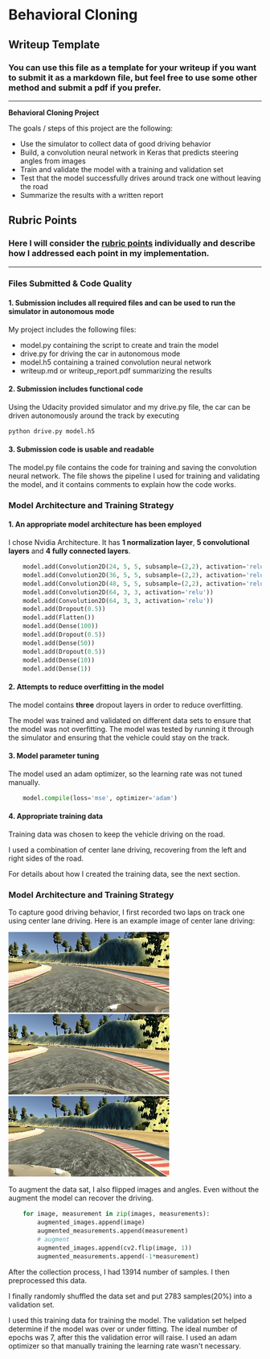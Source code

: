 # **Behavioral Cloning** 

## Writeup Template

### You can use this file as a template for your writeup if you want to submit it as a markdown file, but feel free to use some other method and submit a pdf if you prefer.

---

**Behavioral Cloning Project**

The goals / steps of this project are the following:
* Use the simulator to collect data of good driving behavior
* Build, a convolution neural network in Keras that predicts steering angles from images
* Train and validate the model with a training and validation set
* Test that the model successfully drives around track one without leaving the road
* Summarize the results with a written report


[//]: # (Image References)

[image1]: ./examples/placeholder.png "Model Visualization"
[image2]: ./examples/left.jpg "Grayscaling"
[image3]: ./examples/center.jpg "Recovery Image"
[image4]: ./examples/right.jpg "Recovery Image"
[image5]: ./examples/placeholder_small.png "Recovery Image"
[image6]: ./examples/placeholder_small.png "Normal Image"
[image7]: ./examples/placeholder_small.png "Flipped Image"

## Rubric Points
### Here I will consider the [rubric points](https://review.udacity.com/#!/rubrics/432/view) individually and describe how I addressed each point in my implementation.  

---
### Files Submitted & Code Quality

#### 1. Submission includes all required files and can be used to run the simulator in autonomous mode

My project includes the following files:
* model.py containing the script to create and train the model
* drive.py for driving the car in autonomous mode
* model.h5 containing a trained convolution neural network 
* writeup.md or writeup_report.pdf summarizing the results

#### 2. Submission includes functional code
Using the Udacity provided simulator and my drive.py file, the car can be driven autonomously around the track by executing 
```sh
python drive.py model.h5
```

#### 3. Submission code is usable and readable

The model.py file contains the code for training and saving the convolution neural network. The file shows the pipeline I used for training and validating the model, and it contains comments to explain how the code works.

### Model Architecture and Training Strategy

#### 1. An appropriate model architecture has been employed

I chose Nvidia Architecture. It has **1 normalization layer**, **5 convolutional layers** and **4 fully connected layers**.

```python
    model.add(Convolution2D(24, 5, 5, subsample=(2,2), activation='relu'))
    model.add(Convolution2D(36, 5, 5, subsample=(2,2), activation='relu'))
    model.add(Convolution2D(48, 5, 5, subsample=(2,2), activation='relu'))
    model.add(Convolution2D(64, 3, 3, activation='relu'))
    model.add(Convolution2D(64, 3, 3, activation='relu'))
    model.add(Dropout(0.5))
    model.add(Flatten())
    model.add(Dense(100))
    model.add(Dropout(0.5))
    model.add(Dense(50))
    model.add(Dropout(0.5))
    model.add(Dense(10))
    model.add(Dense(1))
```

#### 2. Attempts to reduce overfitting in the model

The model contains **three** dropout layers in order to reduce overfitting. 

The model was trained and validated on different data sets to ensure that the model was not overfitting. The model was tested by running it through the simulator and ensuring that the vehicle could stay on the track.

#### 3. Model parameter tuning

The model used an adam optimizer, so the learning rate was not tuned manually.

```python
    model.compile(loss='mse', optimizer='adam')
```

#### 4. Appropriate training data

Training data was chosen to keep the vehicle driving on the road. 

I used a combination of center lane driving, recovering from the left and right sides of the road. 

For details about how I created the training data, see the next section. 

### Model Architecture and Training Strategy

To capture good driving behavior, I first recorded two laps on track one using center lane driving. Here is an example image of center lane driving:

![alt text][image2]
![alt text][image3]
![alt text][image4]

To augment the data sat, I also flipped images and angles. Even without the augment the model can recover the driving. 

```python
    for image, measurement in zip(images, measurements):
        augmented_images.append(image)
        augmented_measurements.append(measurement)
        # augment
        augmented_images.append(cv2.flip(image, 1))
        augmented_measurements.append(-1*measurement)
```

After the collection process, I had 13914 number of samples. I then preprocessed this data.

I finally randomly shuffled the data set and put 2783 samples(20%) into a validation set. 

I used this training data for training the model. The validation set helped determine if the model was over or under fitting. The ideal number of epochs was 7, after this the validation error will raise. I used an adam optimizer so that manually training the learning rate wasn't necessary.
